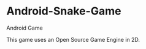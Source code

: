 Android-Snake-Game
==================

Android Game

This game uses an Open Source Game Engine in 2D.

